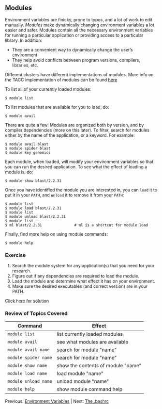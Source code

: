 ## Modules

Environment variables are finicky, prone to typos, and a lot of work to edit manually. *Modules* make dynamically changing environment variables a lot easier and safer. Modules contain all the necessary environment variables for running a particular application or providing access to a particular library. In addition:

* They are a convenient way to dynamically change the user’s environment
* They help avoid conflicts between program versions, compilers, libraries, etc.

Different clusters have different implementations of modules. More info on the TACC implementation of modules can be found [here](https://www.tacc.utexas.edu/research-development/tacc-projects/lmod)


To list all of your currently loaded modules:
```
$ module list
```

To list modules that are available for you to load, do:
```
$ module avail
```

There are quite a few! Modules are organized both by version, and by compiler dependencies (more on this later). To filter, search for modules either by the name of the application, or a keyword. For example:
```
$ module avail blast
$ module spider blast
$ module key genomics
```

Each module, when loaded, will modify your environment variables so that you can run the desired application. To see what the effect of loading a module is, do:
```
$ module show blast/2.2.31
```

Once you have identified the module you are interested in, you can `load` it to put it in your `PATH`, and `unload` it to remove it from your `PATH`:
```
$ module list
$ module load blast/2.2.31
$ module list
$ module unload blast/2.2.31
$ module list
$ ml blast/2.2.31               # ml is a shortcut for module load
```

Finally, find more help on using module commands:
```
$ module help
```


### Exercise

1. Search the module system for any application(s) that you need for your research.
2. Figure out if any dependencies are required to load the module.
3. Load the module and determine what effect it has on your environment.
4. Make sure the desired executables (and correct version) are in your PATH.

[Click here for solution](intro_to_hpc_03_solution.md)

### Review of Topics Covered

| Command               | Effect     |
|-----------------------|------------|
| `module list`         | list currently loaded modules |
| `module avail`        | see what modules are available |
| `module avail name`   | search for module "name" |
| `module spider name`  | search for module "name" |
| `module show name`    | show the contents of module "name" |
| `module load name`    | load module "name" |
| `module unload name`  | unload module "name" |
| `module help`         | show module command help |


Previous: [Environment Variables](intro_to_hpc_02.md) | Next: [The .bashrc](intro_to_hpc_04.md)


